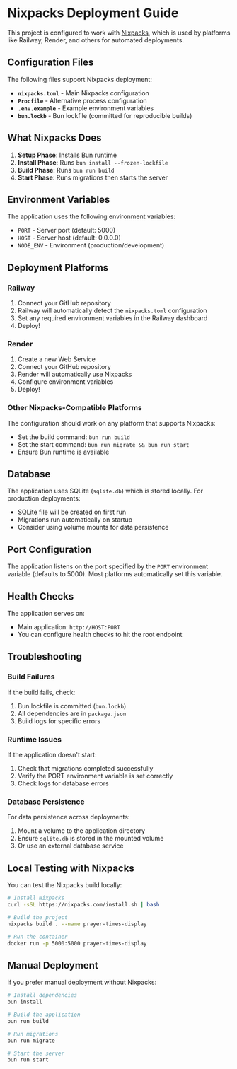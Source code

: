 # Nixpacks Deployment Guide

This project is configured to work with [Nixpacks](https://nixpacks.com/), which is used by platforms like Railway, Render, and others for automated deployments.

## Configuration Files

The following files support Nixpacks deployment:

- **`nixpacks.toml`** - Main Nixpacks configuration
- **`Procfile`** - Alternative process configuration
- **`.env.example`** - Example environment variables
- **`bun.lockb`** - Bun lockfile (committed for reproducible builds)

## What Nixpacks Does

1. **Setup Phase**: Installs Bun runtime
2. **Install Phase**: Runs `bun install --frozen-lockfile`
3. **Build Phase**: Runs `bun run build`
4. **Start Phase**: Runs migrations then starts the server

## Environment Variables

The application uses the following environment variables:

- `PORT` - Server port (default: 5000)
- `HOST` - Server host (default: 0.0.0.0)
- `NODE_ENV` - Environment (production/development)

## Deployment Platforms

### Railway

1. Connect your GitHub repository
2. Railway will automatically detect the `nixpacks.toml` configuration
3. Set any required environment variables in the Railway dashboard
4. Deploy!

### Render

1. Create a new Web Service
2. Connect your GitHub repository
3. Render will automatically use Nixpacks
4. Configure environment variables
5. Deploy!

### Other Nixpacks-Compatible Platforms

The configuration should work on any platform that supports Nixpacks:
- Set the build command: `bun run build`
- Set the start command: `bun run migrate && bun run start`
- Ensure Bun runtime is available

## Database

The application uses SQLite (`sqlite.db`) which is stored locally. For production deployments:

- SQLite file will be created on first run
- Migrations run automatically on startup
- Consider using volume mounts for data persistence

## Port Configuration

The application listens on the port specified by the `PORT` environment variable (defaults to 5000). Most platforms automatically set this variable.

## Health Checks

The application serves on:
- Main application: `http://HOST:PORT`
- You can configure health checks to hit the root endpoint

## Troubleshooting

### Build Failures

If the build fails, check:
1. Bun lockfile is committed (`bun.lockb`)
2. All dependencies are in `package.json`
3. Build logs for specific errors

### Runtime Issues

If the application doesn't start:
1. Check that migrations completed successfully
2. Verify the PORT environment variable is set correctly
3. Check logs for database errors

### Database Persistence

For data persistence across deployments:
1. Mount a volume to the application directory
2. Ensure `sqlite.db` is stored in the mounted volume
3. Or use an external database service

## Local Testing with Nixpacks

You can test the Nixpacks build locally:

```bash
# Install Nixpacks
curl -sSL https://nixpacks.com/install.sh | bash

# Build the project
nixpacks build . --name prayer-times-display

# Run the container
docker run -p 5000:5000 prayer-times-display
```

## Manual Deployment

If you prefer manual deployment without Nixpacks:

```bash
# Install dependencies
bun install

# Build the application
bun run build

# Run migrations
bun run migrate

# Start the server
bun run start
```
